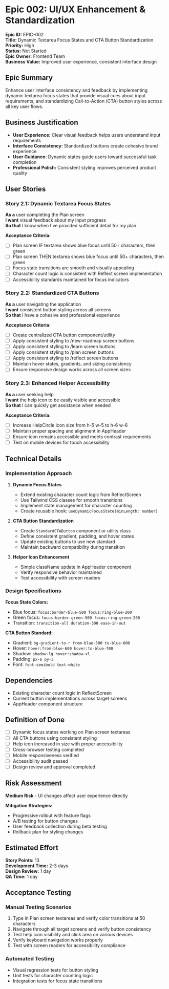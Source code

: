 # Epic 002: UI/UX Enhancement & Standardization

**Epic ID:** EPIC-002  
**Title:** Dynamic Textarea Focus States and CTA Button Standardization  
**Priority:** High  
**Status:** Not Started  
**Epic Owner:** Frontend Team  
**Business Value:** Improved user experience, consistent interface design

## Epic Summary

Enhance user interface consistency and feedback by implementing dynamic textarea focus states that provide visual cues about input requirements, and standardizing Call-to-Action (CTA) button styles across all key user flows.

## Business Justification

- **User Experience:** Clear visual feedback helps users understand input requirements
- **Interface Consistency:** Standardized buttons create cohesive brand experience
- **User Guidance:** Dynamic states guide users toward successful task completion
- **Professional Polish:** Consistent styling improves perceived product quality

## User Stories

### Story 2.1: Dynamic Textarea Focus States

**As a** user completing the Plan screen  
**I want** visual feedback about my input progress  
**So that** I know when I've provided sufficient detail for my plan

**Acceptance Criteria:**

- [ ] Plan screen IF textarea shows blue focus until 50+ characters, then green
- [ ] Plan screen THEN textarea shows blue focus until 50+ characters, then green
- [ ] Focus state transitions are smooth and visually appealing
- [ ] Character count logic is consistent with Reflect screen implementation
- [ ] Accessibility standards maintained for focus indicators

### Story 2.2: Standardized CTA Buttons

**As a** user navigating the application  
**I want** consistent button styling across all screens  
**So that** I have a cohesive and professional experience

**Acceptance Criteria:**

- [ ] Create centralized CTA button component/utility
- [ ] Apply consistent styling to /new-roadmap screen buttons
- [ ] Apply consistent styling to /learn screen buttons
- [ ] Apply consistent styling to /plan screen buttons
- [ ] Apply consistent styling to /reflect screen buttons
- [ ] Maintain hover states, gradients, and sizing consistency
- [ ] Ensure responsive design works across all screen sizes

### Story 2.3: Enhanced Helper Accessibility

**As a** user seeking help  
**I want** the help icon to be easily visible and accessible  
**So that** I can quickly get assistance when needed

**Acceptance Criteria:**

- [ ] Increase HelpCircle icon size from h-5 w-5 to h-6 w-6
- [ ] Maintain proper spacing and alignment in AppHeader
- [ ] Ensure icon remains accessible and meets contrast requirements
- [ ] Test on mobile devices for touch accessibility

## Technical Details

### Implementation Approach

1. **Dynamic Focus States**
   - Extend existing character count logic from ReflectScreen
   - Use Tailwind CSS classes for smooth transitions
   - Implement state management for character counting
   - Create reusable hook: `useDynamicFocusState(minLength: number)`

2. **CTA Button Standardization**
   - Create `StandardCTAButton` component or utility class
   - Define consistent gradient, padding, and hover states
   - Update existing buttons to use new standard
   - Maintain backward compatibility during transition

3. **Helper Icon Enhancement**
   - Simple className update in AppHeader component
   - Verify responsive behavior maintained
   - Test accessibility with screen readers

### Design Specifications

**Focus State Colors:**

- Blue focus: `focus:border-blue-500 focus:ring-blue-200`
- Green focus: `focus:border-green-500 focus:ring-green-200`
- Transition: `transition-all duration-300 ease-in-out`

**CTA Button Standard:**

- Gradient: `bg-gradient-to-r from-blue-500 to-blue-600`
- Hover: `hover:from-blue-600 hover:to-blue-700`
- Shadow: `shadow-lg hover:shadow-xl`
- Padding: `px-6 py-3`
- Font: `font-semibold text-white`

## Dependencies

- Existing character count logic in ReflectScreen
- Current button implementations across target screens
- AppHeader component structure

## Definition of Done

- [ ] Dynamic focus states working on Plan screen textareas
- [ ] All CTA buttons using consistent styling
- [ ] Help icon increased in size with proper accessibility
- [ ] Cross-browser testing completed
- [ ] Mobile responsiveness verified
- [ ] Accessibility audit passed
- [ ] Design review and approval completed

## Risk Assessment

**Medium Risk** - UI changes affect user experience directly

**Mitigation Strategies:**

- Progressive rollout with feature flags
- A/B testing for button changes
- User feedback collection during beta testing
- Rollback plan for styling changes

## Estimated Effort

**Story Points:** 13  
**Development Time:** 2-3 days  
**Design Review:** 1 day  
**QA Time:** 1 day

## Acceptance Testing

### Manual Testing Scenarios

1. Type in Plan screen textareas and verify color transitions at 50 characters
2. Navigate through all target screens and verify button consistency
3. Test help icon visibility and click area on various devices
4. Verify keyboard navigation works properly
5. Test with screen readers for accessibility compliance

### Automated Testing

- Visual regression tests for button styling
- Unit tests for character counting logic
- Integration tests for focus state transitions
